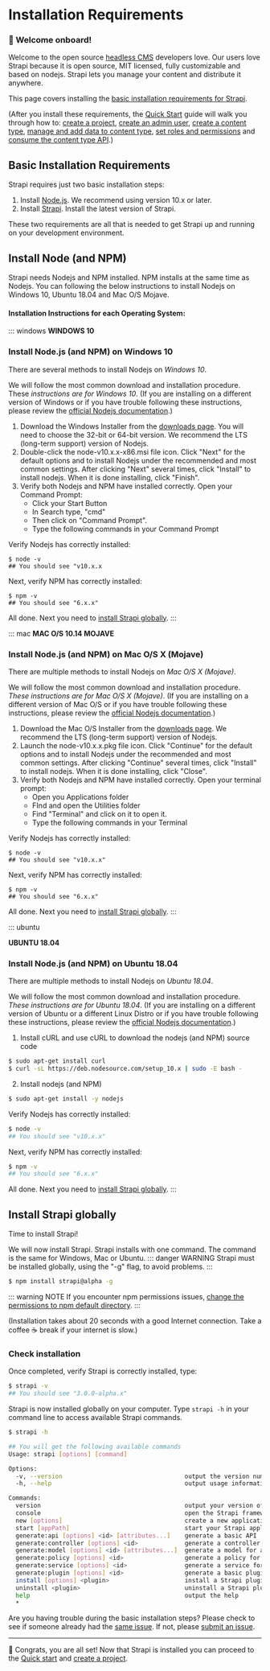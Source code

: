 # Installation Requirements

### 👋 Welcome onboard!

Welcome to the open source [headless CMS](https://strapi.io) developers love. Our users love Strapi because it is open source, MIT licensed, fully customizable and based on nodejs. Strapi lets you manage your content and distribute it anywhere.

This page covers installing the [basic installation requirements for Strapi](#basic-installation-requirements).

(After you install these requirements, the [Quick Start](/3.x.x/getting-started/quick-start.html) guide will walk you through how to: [create a project](quick-start.html#_1-create-a-project), [create an admin user](quick-start.html#_2-create-an-admin-user), [create a content type](quick-start.html#_3-create-a-content-type), [manage and add data to content type](quick-start.html#_4-manage-and-add-data-to-content-type), [set roles and permissions](quick-start.html#_5-set-roles-and-permissions) and [consume the content type API](quick-start.html#_6-consume-the-content-type-api).)

## Basic Installation Requirements

Strapi requires just two basic installation steps:

1. Install [Node.js](https://nodejs.org). We recommend using version 10.x or later.
2. Install [Strapi](https://strapi.io). Install the latest version of Strapi.

These two requirements are all that is needed to get Strapi up and running on your development environment.

## Install Node (and NPM)

Strapi needs Nodejs and NPM installed. NPM installs at the same time as Nodejs. You can following the below instructions to install Nodejs on Windows 10, Ubuntu 18.04 and Mac O/S Mojave.

#### Installation Instructions for each Operating System:

::: windows
**WINDOWS 10**

### Install Node.js (and NPM) on Windows 10

There are several methods to install Nodejs on _Windows 10_.

We will follow the most common download and installation procedure. These _instructions are for Windows 10_. (If you are installing on a different version of Windows or if you have trouble following these instructions, please review the [official Nodejs documentation](https://nodejs.org/en/docs/).)

1. Download the Windows Installer from the [downloads page](https://nodejs.org/en/download/). You will need to choose the 32-bit or 64-bit version. We recommend the LTS (long-term support) version of Nodejs.
2. Double-click the node-v10.x.x-x86.msi file icon. Click "Next" for the default options and to install Nodejs under the recommended and most common settings. After clicking "Next" several times, click "Install" to install nodejs. When it is done installing, click "Finish".
3. Verify both Nodejs and NPM have installed correctly. Open your Command Prompt:
   - Click your Start Button
   - In Search type, "cmd"
   - Then click on "Command Prompt".
   - Type the following commands in your Command Prompt

Verify Nodejs has correctly installed:

```shell
$ node -v
## You should see "v10.x.x
```

Next, verify NPM has correctly installed:

```shell
$ npm -v
## You should see "6.x.x"
```

All done. Next you need to [install Strapi globally](#install-strapi-globally).
:::

::: mac
**MAC O/S 10.14 MOJAVE**

### Install Node.js (and NPM) on Mac O/S X (Mojave)

There are multiple methods to install Nodejs on _Mac O/S X (Mojave)_.

We will follow the most common download and installation procedure. _These instructions are for Mac O/S X (Mojave)_. (If you are installing on a different version of Mac O/S or if you have trouble following these instructions, please review the [official Nodejs documentation](https://nodejs.org/en/docs/).)

1. Download the Mac O/S Installer from the [downloads page](https://nodejs.org/en/download/). We recommend the LTS (long-term support) version of Nodejs.
2. Launch the node-v10.x.x.pkg file icon. Click "Continue" for the default options and to install Nodejs under the recommended and most common settings. After clicking "Continue" several times, click "Install" to install nodejs. When it is done installing, click "Close".
3. Verify both Nodejs and NPM have installed correctly. Open your terminal prompt:
   - Open you Applications folder
   - FInd and open the Utilities folder
   - Find "Terminal" and click on it to open it.
   - Type the following commands in your Terminal

Verify Nodejs has correctly installed:

```terminal
$ node -v
## You should see "v10.x.x"
```

Next, verify NPM has correctly installed:

```terminal
$ npm -v
## You should see "6.x.x"
```

All done. Next you need to [install Strapi globally](#install-strapi-globally).
:::

::: ubuntu

**UBUNTU 18.04**

### Install Node.js (and NPM) on Ubuntu 18.04

There are multiple methods to install Nodejs on _Ubuntu 18.04_.

We will follow the most common download and installation procedure. _These instructions are for Ubuntu 18.04_. (If you are installing on a different version of Ubuntu or a different Linux Distro or if you have trouble following these instructions, please review the [official Nodejs documentation](https://nodejs.org/en/docs/).)

1. Install cURL and use cURL to download the nodejs (and NPM) source code

```bash
$ sudo apt-get install curl
$ curl -sL https://deb.nodesource.com/setup_10.x | sudo -E bash -
```

2. Install nodejs (and NPM)

```bash
$ sudo apt-get install -y nodejs
```

Verify Nodejs has correctly installed:

```bash
$ node -v
## You should see "v10.x.x"
```

Next, verify NPM has correctly installed:

```bash
$ npm -v
## You should see "6.x.x"
```

All done. Next you need to [install Strapi globally](#install-strapi-globally).
:::

## Install Strapi globally

Time to install Strapi!

We will now install Strapi. Strapi installs with one command. The command is the same for Windows, Mac or Ubuntu.
::: danger WARNING
Strapi must be installed globally, using the "-g" flag, to avoid problems.
:::

```bash
$ npm install strapi@alpha -g
```

::: warning NOTE
If you encounter npm permissions issues, [change the permissions to npm default directory](https://docs.npmjs.com/getting-started/fixing-npm-permissions#option-1-change-the-permission-to-npms-default-directory).
:::

(Installation takes about 20 seconds with a good Internet connection. Take a coffee ☕️ break if your internet is slow.)

### Check installation

Once completed, verify Strapi is correctly installed, type:

```bash
$ strapi -v
## You should see "3.0.0-alpha.x"
```

Strapi is now installed globally on your computer. Type `strapi -h` in your command line to access available Strapi commands.

```bash
$ strapi -h

## You will get the following available commands
Usage: strapi [options] [command]

Options:
  -v, --version                                  output the version number
  -h, --help                                     output usage information

Commands:
  version                                        output your version of Strapi
  console                                        open the Strapi framework console
  new [options]                                  create a new application
  start [appPath]                                start your Strapi application
  generate:api [options] <id> [attributes...]    generate a basic API
  generate:controller [options] <id>             generate a controller for an API
  generate:model [options] <id> [attributes...]  generate a model for an API
  generate:policy [options] <id>                 generate a policy for an API
  generate:service [options] <id>                generate a service for an API
  generate:plugin [options] <id>                 generate a basic plugin
  install [options] <plugin>                     install a Strapi plugin
  uninstall <plugin>                             uninstall a Strapi plugin
  help                                           output the help
  *
```

Are you having trouble during the basic installation steps? Please check to see if someone already had the [same issue](https://github.com/strapi/strapi/issues). If not, please [submit an issue](https://github.com/strapi/strapi/issues/new).

---

👏 Congrats, you are all set! Now that Strapi is installed you can proceed to the [Quick start](/3.x.x/getting-started/quick-start.html) and [create a project](quick-start.md#_1-create-a-project).
